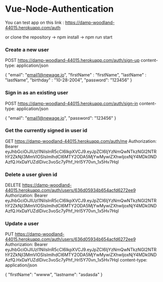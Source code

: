 # Vue-Node-Authentication

You can test app on this link :  https://damp-woodland-44015.herokuapp.com/auth

or clone the repository -> npm install -> npm run start

### Create a new user
POST https://damp-woodland-44015.herokuapp.com/auth/sign-up
content-type: application/json

{
  "email": "email1@newage.io",
  "firstName" : "firstName",
  "lastName" : "lastName",
  "birthday" : "10-28-2004",
  "password": "123456"
}

### Sign in as an existing user
POST https://damp-woodland-44015.herokuapp.com/auth/sign-in
content-type: application/json


{
  "email": "email1@newage.io",
  "password": "123456"
}

### Get the currently signed in user id
GET https://damp-woodland-44015.herokuapp.com/auth/me
Authorization: Bearer eyJhbGciOiJIUzI1NiIsInR5cCI6IkpXVCJ9.eyJpZCI6IjYzNmQwNTkzNGI2NTRhY2ZkNjI3MmVlOSIsImlhdCI6MTY2ODA5MjYwMywiZXhwIjoxNjY4MDk0NDAzfQ.HxDaYUZdIDivc3voSc7yPhf_Hrl5Y70vn_1x5Hv7HqI



### Delete a user given id
DELETE https://damp-woodland-44015.herokuapp.com/auth/users/636d05934b654acfd6272ee9
Authorization: Bearer eyJhbGciOiJIUzI1NiIsInR5cCI6IkpXVCJ9.eyJpZCI6IjYzNmQwNTkzNGI2NTRhY2ZkNjI3MmVlOSIsImlhdCI6MTY2ODA5MjYwMywiZXhwIjoxNjY4MDk0NDAzfQ.HxDaYUZdIDivc3voSc7yPhf_Hrl5Y70vn_1x5Hv7HqI


### Update a user
PUT https://damp-woodland-44015.herokuapp.com/auth/users/636d05934b654acfd6272ee9
Authorization: Bearer eyJhbGciOiJIUzI1NiIsInR5cCI6IkpXVCJ9.eyJpZCI6IjYzNmQwNTkzNGI2NTRhY2ZkNjI3MmVlOSIsImlhdCI6MTY2ODA5MjYwMywiZXhwIjoxNjY4MDk0NDAzfQ.HxDaYUZdIDivc3voSc7yPhf_Hrl5Y70vn_1x5Hv7HqI
content-type: application/json

{
  "firstName": "wwww",
  "lastname": "asdasda"
}
